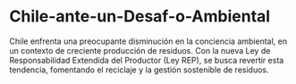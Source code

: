 # Chile-ante-un-Desaf-o-Ambiental
Chile enfrenta una preocupante disminución en la conciencia ambiental, en un contexto de creciente producción de residuos. Con la nueva Ley de Responsabilidad Extendida del Productor (Ley REP), se busca revertir esta tendencia, fomentando el reciclaje y la gestión sostenible de residuos. 
